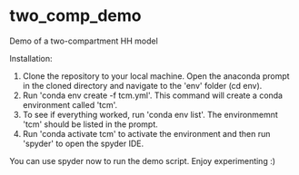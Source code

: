 # two_comp_demo
Demo of a two-compartment HH model

Installation: 
1. Clone the repository to your local machine. Open the anaconda prompt in the cloned directory and navigate to the 'env' folder (cd env).
2. Run 'conda env create -f tcm.yml'. This command will create a conda environment called 'tcm'.
3. To see if everything worked, run 'conda env list'. The environmemnt 'tcm' should be listed in the prompt. 
4. Run 'conda activate tcm' to activate the environment and then run 'spyder' to open the spyder IDE.

You can use spyder now to run the demo script. Enjoy experimenting :)
